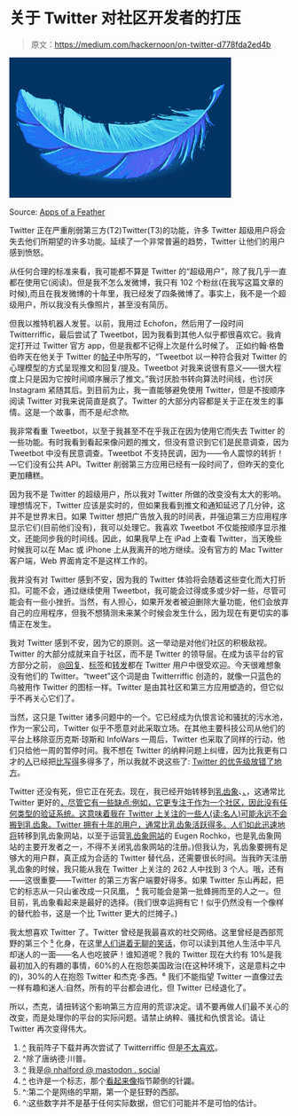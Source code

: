 # 关于 Twitter 对社区开发者的打压

> 原文：<https://medium.com/hackernoon/on-twitter-d778fda2ed4b>

![](img/4c22f0003b30f3f7ebdc7e7fa7ca2379.png)

Source: [Apps of a Feather](http://apps-of-a-feather.com)

Twitter 正在严重削弱第三方(T2)Twitter(T3)的功能，许多 Twitter 超级用户将会失去他们所期望的许多功能。延续了一个非常普遍的趋势，Twitter 让他们的用户感到愤怒。

从任何合理的标准来看，我可能都不算是 Twitter 的“超级用户”，除了我几乎一直都在使用它(阅读)。但是我不怎么发微博，我只有 102 个粉丝(在我写这篇文章的时候),而且在我发微博的十年里，我已经发了四条微博了。事实上，我不是一个超级用户，所以我没有头像照片，甚至没有简历。

但我以推特机器人发誓。以前，我用过 Echofon，然后用了一段时间 Twitterriffic，最后尝试了 Tweetbot，因为我看到其他人似乎都很喜欢它。我肯定打开过 Twitter 官方 app，但是我都不记得上次是什么时候了。 [](#52dc) 正如约翰·格鲁伯昨天在他关于 Twitter 的[帖子](https://daringfireball.net/2018/08/twitter_third_party_clients)中所写的，“Tweetbot 以一种符合我对 Twitter 的心理模型的方式呈现推文和回复/提及。Tweetbot 对我来说很有意义——很大程度上只是因为它按时间顺序展示了推文。”我讨厌脸书转向算法时间线，也讨厌 Instagram 紧随其后。到目前为止，我一直能够避免使用 Twitter，但是不按顺序阅读 Twitter 对我来说简直是疯了。Twitter 的大部分内容都是关于正在发生的事情。这是一个故事，而不是*纪念物*。

我非常看重 Tweetbot，以至于我甚至不在乎我正在因为使用它而失去 Twitter 的一些功能。有时我看到看起来像问题的推文，但没有意识到它们是民意调查，因为 Tweetbot 中没有民意调查。Tweetbot 不支持民调，因为——令人震惊的转折！—它们没有公共 API。Twitter 削弱第三方应用已经有一段时间了，但昨天的变化更加糟糕。

因为我不是 Twitter 的超级用户，所以我对 Twitter 所做的改变没有太大的影响。理想情况下，Twitter 应该是实时的，但如果我看到推文和通知延迟了几分钟，这并不是世界末日。如果 Twitter 想把广告放入我的时间表，并强迫第三方应用程序显示它们(目前他们没有)，我可以处理它。我喜欢 Tweetbot 不仅能按顺序显示推文，还能同步我的时间线。因此，如果我早上在 iPad 上查看 Twitter，当天晚些时候我可以在 Mac 或 iPhone 上从我离开的地方继续。没有官方的 Mac Twitter 客户端，Web 界面肯定不是这样工作的。

我并没有对 Twitter 感到不安，因为我的 Twitter 体验将会随着这些变化而大打折扣。可能不会，通过继续使用 Tweetbot，我可能会过得或多或少好一些，尽管可能会有一些小挫折。当然，有人担心，如果开发者被迫删除大量功能，他们会放弃自己的应用程序，但我不想猜测未来某个时候会发生什么，因为现在有更切实的事情正在发生。

我对 Twitter 感到不安，因为它的原则。这一举动是对他们社区的积极敌视。Twitter 的大部分成就来自于社区，而不是 Twitter 的领导层。在成为该平台的官方部分之前， [@回复](http://log.maniacalrage.net/post/26935842947/the-real-history-of-the-reply-on-twitter)、[标签](http://stoweboyd.com/post/39877198249/hash-tags-twitter-groupings)和[转发](https://www.quora.com/Twitter-Retweets/Who-first-used-the-term-RT-on-Twitter)都在 Twitter 用户中很受欢迎。今天很难想象没有他们的 Twitter。“tweet”这个词是由 Twitterriffic 创造的，就像一只蓝色的鸟被用作 Twitter 的图标一样。Twitter 是由其社区和第三方应用塑造的，但它似乎不再关心它们了。

当然，这只是 Twitter 诸多问题中的一个。它已经成为仇恨言论和骚扰的污水池，作为一家公司，Twitter 似乎不愿意对此采取立场。在其他主要科技公司从他们的平台上移除亚历克斯·琼斯和 InfoWars 一周后，Twitter 也采取了同样的行动，他们只给他一周的暂停时间。我不想在 Twitter 的纳粹问题上纠缠，因为比我更有口才的[人](https://www.vanityfair.com/news/2018/02/how-twitter-lost-the-internet-war)已经把[比](https://www.businessinsider.com/gamergate-taught-me-what-twitters-biggest-problem-is-2014-10?IR=T)[写得](https://theoutline.com/post/1743/twitter-s-nazi-problem-is-still-out-of-control)多得多了，所以我就不说这些了: [Twitter 的优先级放错了地方](https://twitter.com/TeaAndCopy/status/1027132824757919744)。

Twitter 还没有死，但它正在死去。现在，我已经开始转移到[乳齿象](https://joinmastodon.org)、[、](#1a66)，这通常比 Twitter 更好的[，尽管它有一些缺点:例如，它更专注于作为一个社区，因此没有任何类型的验证系统。这意味着我在 Twitter 上关注的一些人(读:名人)可能永远不会搬到乳齿象。Twitter 拥有十年的用户，通常比乳齿象活跃得多。人们如此迅速地将](https://kevq.uk/how-does-mastodon-work/)转移到乳齿象网站，以至于运营[乳齿象网站](https://mastodon.social)的 Eugen Rochko，也是乳齿象网站的主要开发者之一，不得不关闭乳齿象网站的注册。)但我认为，乳齿象要拥有足够大的用户群，真正成为合适的 Twitter 替代品，还需要很长时间。当我昨天注册乳齿象的时候，我只能从我在 Twitter 上关注的 262 人中找到 3 个人。哦，还有——这很重要——Twitter 的第三方客户端要好得多。如果 Twitter 东山再起，把它的标志从一只山雀改成一只凤凰， [⁴](#72c2) 我可能会是第一批蜂拥而至的人之一。但目前，乳齿象看起来是最好的选择。(我们很幸运拥有它！似乎仍然没有一个像样的替代脸书，这是一个比 Twitter 更大的烂摊子。)

我太想喜欢 Twitter 了。Twitter 曾经是我最喜欢的社交网络。这里曾经是西部荒野的第三个 [⁵](#6aa6) 化身，在这里[人们讲着无聊的笑话](https://www.polygon.com/2018/7/30/17621870/comedy-twitter-james-gunn-dan-harmon-jokes)，你可以读到其他人生活中平凡却迷人的一面——名人也吃披萨！谁知道呢？我的 Twitter 现在大约有 10%是我最初加入的有趣的事情，60%的人在抱怨美国政治(在这种环境下，这是意料之中的)，30%的人在抱怨 Twitter 和杰克·多西。⁶ 我们不能指望 Twitter 一直像过去一样有趣和迷人:自然，所有的平台都会进化，但 Twitter 已经退化了。

所以，杰克，请扭转这个影响第三方应用的荒谬决定。请不要再做人们最不关心的改变，而是处理你的平台的实际问题。请禁止纳粹、骚扰和仇恨言论。请让 Twitter 再次变得伟大。

1.  [^](#3722) 我前阵子下载并再次尝试了 Twitterriffic 但是[不太喜欢](https://twitter.com/noahhalford/status/935471071012245504)。
2.  ^除了唐纳德·川普。
3.  [^](#686a) 我是[@ nhalford @ mastodon . social](https://mastodon.social/@nhalford)
4.  [^](#686a) 也许是一个标志，那个[看起来像](https://motherboard.vice.com/en_us/article/59yjaq/does-the-upside-down-twitter-logo-look-like-sonic-the-hedgehog)指节颠倒的针鼹。
5.  ^:第二个是网络的早期，第一个是狂野的西部。
6.  ^:这些数字并不是基于任何实际数据，但它们可能并不是可怕的估计。